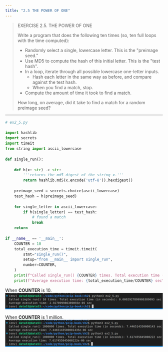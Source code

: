 ```yaml
---
title: "2.5 THE POWER OF ONE"
---
```


> EXERCISE 2.5. THE POWER OF ONE
> 
> Write a program that does the following ten times (so, ten full loops with the time computed): 
> 
> 
> * Randomly select a single, lowercase letter. This is the "preimage seed."
> * Use MD5 to compute the hash of this initial letter. This is the "test hash". 
> * In a loop, iterate through all possible lowercase one-letter inputs.
>     * Hash each letter in the same way as before, and compare against the test hash. 
>     * When you find a match, stop. 
> * Compute the amount of time it took to find a match. 
> 
> How long, on average, did it take to find a match for a random preimage seed? 

--------------------------------

```python
# ex2_5.py 

import hashlib
import secrets
import timeit
from string import ascii_lowercase

def single_run(): 

    def h(x: str) -> str:
        '''returns the md5 digest of the string x.'''
        return hashlib.md5(x.encode('utf-8')).hexdigest()

    preimage_seed = secrets.choice(ascii_lowercase)
    test_hash = h(preimage_seed)

    for single_letter in ascii_lowercase: 
        if h(single_letter) == test_hash: 
            # found a match
            break
    return 

if __name__ == '__main__':
    COUNTER = 10
    total_execution_time = timeit.timeit(
        stmt="single_run()", 
        setup="from __main__ import single_run", 
        number=COUNTER, 
    )
    print(f"Called single_run() {COUNTER} times. Total execution time (in seconds): {total_execution_time} sec")
    print(f"Average execution time: {total_execution_time/COUNTER} sec")
```

When **COUNTER** is 10. 
<img src="ex2.5_fig1.png">

When **COUNTER** is 1 million. 
<img src="ex2.5_fig2.png">
